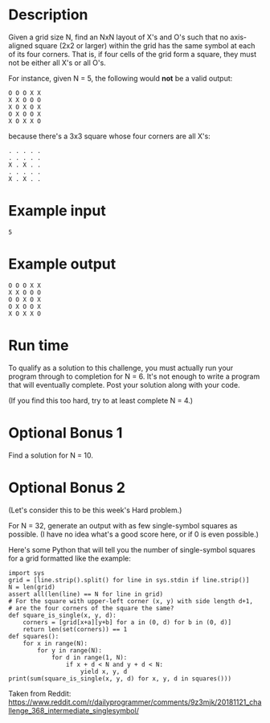 # Description

Given a grid size N, find an NxN layout of X's and O's such that no axis-aligned square (2x2 or larger) within the grid has the same symbol at each of its four corners. That is, if four cells of the grid form a square, they must not be either all X's or all O's.

For instance, given N = 5, the following would **not** be a valid output:

    O O O X X
    X X O O O
    X O X O X
    O X O O X
    X O X X O

because there's a 3x3 square whose four corners are all X's:

    . . . . .
    . . . . .
    X . X . .
    . . . . .
    X . X . .

# Example input

    5

# Example output

    O O O X X
    X X O O O
    O O X O X
    O X O O X
    X O X X O

# Run time

To qualify as a solution to this challenge, you must actually run your program through to completion for N = 6. It's not enough to write a program that will eventually complete. Post your solution along with your code.

(If you find this too hard, try to at least complete N = 4.)

# Optional Bonus 1

Find a solution for N = 10.

# Optional Bonus 2

(Let's consider this to be this week's Hard problem.)

For N = 32, generate an output with as few single-symbol squares as possible. (I have no idea what's a good score here, or if 0 is even possible.)

Here's some Python that will tell you the number of single-symbol squares for a grid formatted like the example:

    import sys
    grid = [line.strip().split() for line in sys.stdin if line.strip()]
    N = len(grid)
    assert all(len(line) == N for line in grid)
    # For the square with upper-left corner (x, y) with side length d+1,
    # are the four corners of the square the same?
    def square_is_single(x, y, d):
        corners = [grid[x+a][y+b] for a in (0, d) for b in (0, d)]
        return len(set(corners)) == 1
    def squares():
        for x in range(N):
            for y in range(N):
                for d in range(1, N):
                    if x + d < N and y + d < N:
                        yield x, y, d
    print(sum(square_is_single(x, y, d) for x, y, d in squares()))

Taken from Reddit: https://www.reddit.com/r/dailyprogrammer/comments/9z3mjk/20181121_challenge_368_intermediate_singlesymbol/